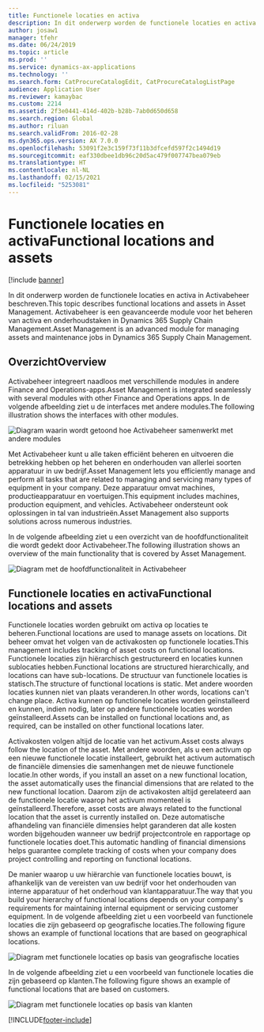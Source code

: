 ```yaml
---
title: Functionele locaties en activa
description: In dit onderwerp worden de functionele locaties en activa in Activabeheer beschreven. Activabeheer is een geavanceerde module voor het beheren van activa en onderhoudstaken in Dynamics 365 Supply Chain Management.
author: josaw1
manager: tfehr
ms.date: 06/24/2019
ms.topic: article
ms.prod: ''
ms.service: dynamics-ax-applications
ms.technology: ''
ms.search.form: CatProcureCatalogEdit, CatProcureCatalogListPage
audience: Application User
ms.reviewer: kamaybac
ms.custom: 2214
ms.assetid: 2f3e0441-414d-402b-b28b-7ab0d650d658
ms.search.region: Global
ms.author: riluan
ms.search.validFrom: 2016-02-28
ms.dyn365.ops.version: AX 7.0.0
ms.openlocfilehash: 53091f2e3c159f73f11b3dfcefd597f2c1494d19
ms.sourcegitcommit: eaf330dbee1db96c20d5ac479f007747bea079eb
ms.translationtype: HT
ms.contentlocale: nl-NL
ms.lasthandoff: 02/15/2021
ms.locfileid: "5253081"
---
```

# <a name="functional-locations-and-assets"></a><span data-ttu-id="006be-104">Functionele locaties en activa</span><span class="sxs-lookup"><span data-stu-id="006be-104">Functional locations and assets</span></span>

[!include [banner](../../includes/banner.md)]

 

<span data-ttu-id="006be-105">In dit onderwerp worden de functionele locaties en activa in Activabeheer beschreven.</span><span class="sxs-lookup"><span data-stu-id="006be-105">This topic describes functional locations and assets in Asset Management.</span></span> <span data-ttu-id="006be-106">Activabeheer is een geavanceerde module voor het beheren van activa en onderhoudstaken in Dynamics 365 Supply Chain Management.</span><span class="sxs-lookup"><span data-stu-id="006be-106">Asset Management is an advanced module for managing assets and maintenance jobs in Dynamics 365 Supply Chain Management.</span></span>

## <a name="overview"></a><span data-ttu-id="006be-107">Overzicht</span><span class="sxs-lookup"><span data-stu-id="006be-107">Overview</span></span>

<span data-ttu-id="006be-108">Activabeheer integreert naadloos met verschillende modules in andere Finance and Operations-apps.</span><span class="sxs-lookup"><span data-stu-id="006be-108">Asset Management is integrated seamlessly with several modules with other Finance and Operations apps.</span></span> <span data-ttu-id="006be-109">In de volgende afbeelding ziet u de interfaces met andere modules.</span><span class="sxs-lookup"><span data-stu-id="006be-109">The following illustration shows the interfaces with other modules.</span></span>

![Diagram waarin wordt getoond hoe Activabeheer samenwerkt met andere modules](media/01-overview-image.png)

<span data-ttu-id="006be-111">Met Activabeheer kunt u alle taken efficiënt beheren en uitvoeren die betrekking hebben op het beheren en onderhouden van allerlei soorten apparatuur in uw bedrijf.</span><span class="sxs-lookup"><span data-stu-id="006be-111">Asset Management lets you efficiently manage and perform all tasks that are related to managing and servicing many types of equipment in your company.</span></span> <span data-ttu-id="006be-112">Deze apparatuur omvat machines, productieapparatuur en voertuigen.</span><span class="sxs-lookup"><span data-stu-id="006be-112">This equipment includes machines, production equipment, and vehicles.</span></span> <span data-ttu-id="006be-113">Activabeheer ondersteunt ook oplossingen in tal van industrieën.</span><span class="sxs-lookup"><span data-stu-id="006be-113">Asset Management also supports solutions across numerous industries.</span></span>

<span data-ttu-id="006be-114">In de volgende afbeelding ziet u een overzicht van de hoofdfunctionaliteit die wordt gedekt door Activabeheer.</span><span class="sxs-lookup"><span data-stu-id="006be-114">The following illustration shows an overview of the main functionality that is covered by Asset Management.</span></span>

![Diagram met de hoofdfunctionaliteit in Activabeheer](media/02-overview-image.png)

## <a name="functional-locations-and-assets"></a><span data-ttu-id="006be-116">Functionele locaties en activa</span><span class="sxs-lookup"><span data-stu-id="006be-116">Functional locations and assets</span></span>

<span data-ttu-id="006be-117">Functionele locaties worden gebruikt om activa op locaties te beheren.</span><span class="sxs-lookup"><span data-stu-id="006be-117">Functional locations are used to manage assets on locations.</span></span> <span data-ttu-id="006be-118">Dit beheer omvat het volgen van de activakosten op functionele locaties.</span><span class="sxs-lookup"><span data-stu-id="006be-118">This management includes tracking of asset costs on functional locations.</span></span> <span data-ttu-id="006be-119">Functionele locaties zijn hiërarchisch gestructureerd en locaties kunnen sublocaties hebben.</span><span class="sxs-lookup"><span data-stu-id="006be-119">Functional locations are structured hierarchically, and locations can have sub-locations.</span></span> <span data-ttu-id="006be-120">De structuur van functionele locaties is statisch.</span><span class="sxs-lookup"><span data-stu-id="006be-120">The structure of functional locations is static.</span></span> <span data-ttu-id="006be-121">Met andere woorden locaties kunnen niet van plaats veranderen.</span><span class="sxs-lookup"><span data-stu-id="006be-121">In other words, locations can't change place.</span></span> <span data-ttu-id="006be-122">Activa kunnen op functionele locaties worden geïnstalleerd en kunnen, indien nodig, later op andere functionele locaties worden geïnstalleerd.</span><span class="sxs-lookup"><span data-stu-id="006be-122">Assets can be installed on functional locations and, as required, can be installed on other functional locations later.</span></span>

<span data-ttu-id="006be-123">Activakosten volgen altijd de locatie van het activum.</span><span class="sxs-lookup"><span data-stu-id="006be-123">Asset costs always follow the location of the asset.</span></span> <span data-ttu-id="006be-124">Met andere woorden, als u een activum op een nieuwe functionele locatie installeert, gebruikt het activum automatisch de financiële dimensies die samenhangen met de nieuwe functionele locatie.</span><span class="sxs-lookup"><span data-stu-id="006be-124">In other words, if you install an asset on a new functional location, the asset automatically uses the financial dimensions that are related to the new functional location.</span></span> <span data-ttu-id="006be-125">Daarom zijn de activakosten altijd gerelateerd aan de functionele locatie waarop het activum momenteel is geïnstalleerd.</span><span class="sxs-lookup"><span data-stu-id="006be-125">Therefore, asset costs are always related to the functional location that the asset is  currently installed on.</span></span> <span data-ttu-id="006be-126">Deze automatische afhandeling van financiële dimensies helpt garanderen dat alle kosten worden bijgehouden wanneer uw bedrijf projectcontrole en rapportage op functionele locaties doet.</span><span class="sxs-lookup"><span data-stu-id="006be-126">This automatic handling of financial dimensions helps guarantee complete tracking of costs when your company does project controlling and reporting on functional locations.</span></span>

<span data-ttu-id="006be-127">De manier waarop u uw hiërarchie van functionele locaties bouwt, is afhankelijk van de vereisten van uw bedrijf voor het onderhouden van interne apparatuur of het onderhoud van klantapparatuur.</span><span class="sxs-lookup"><span data-stu-id="006be-127">The way that you build your hierarchy of functional locations depends on your company's requirements for maintaining internal equipment or servicing customer equipment.</span></span> <span data-ttu-id="006be-128">In de volgende afbeelding ziet u een voorbeeld van functionele locaties die zijn gebaseerd op geografische locaties.</span><span class="sxs-lookup"><span data-stu-id="006be-128">The following figure shows an example of functional locations that are based on geographical locations.</span></span>

![Diagram met functionele locaties op basis van geografische locaties](media/03-overview-image.png)

<span data-ttu-id="006be-130">In de volgende afbeelding ziet u een voorbeeld van functionele locaties die zijn gebaseerd op klanten.</span><span class="sxs-lookup"><span data-stu-id="006be-130">The following figure shows an example of functional locations that are based on customers.</span></span>

![Diagram met functionele locaties op basis van klanten](media/04-overview-image.png)


[!INCLUDE[footer-include](../../../includes/footer-banner.md)]